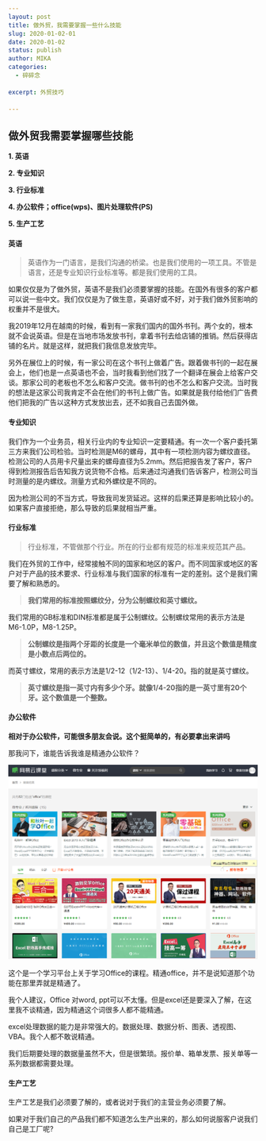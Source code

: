 ```yaml
---
layout: post
title: 做外贸，我需要掌握一些什么技能
slug: 2020-01-02-01
date: 2020-01-02
status: publish
author: MIKA
categories: 
  - 碎碎念

excerpt: 外贸技巧

---
```


## 做外贸我需要掌握哪些技能

**1. 英语**

**2. 专业知识**

**3. 行业标准**

**4. 办公软件；office(wps)、图片处理软件(PS)**

**5. 生产工艺**

#### 英语

>英语作为一门语言，是我们沟通的桥梁。也是我们使用的一项工具。不管是语言，还是专业知识行业标准等。都是我们使用的工具。

如果仅仅是为了做外贸，英语不是我们必须要掌握的技能。在国外有很多的客户都可以说一些中文。我们仅仅是为了做生意，英语好或不好，对于我们做外贸影响的权重并不是很大。

我2019年12月在越南的时候，看到有一家我们国内的国外书刊。两个女的，根本就不会说英语。但是在当地市场发放书刊，拿着书刊去给店铺的推销。然后获得店铺的名片。就是这样，就把我们我信息发放完毕。

另外在展位上的时候，有一家公司在这个书刊上做着广告。跟着做书刊的一起在展会上，他们也是一点英语也不会，当时我看到他们找了一个翻译在展会上给客户交谈。那家公司的老板也不怎么和客户交流。做书刊的也不怎么和客户交流。当时我的想法是这家公司我肯定不会在他们的书刊上做广告。如果就是我付给他们广告费他们把我的广告以这种方式发放出去，还不如我自己去国外做。

#### 专业知识

我们作为一个业务员，相关行业内的专业知识一定要精通。有一次一个客户委托第三方来我们公司检验。当时检测是M6的螺母，其中有一项检测内容为螺纹直径。检测公司的人员用卡尺量出来的螺母直径为5.2mm。然后把报告发了客户，客户得到检测报告后告知我方说货物不合格。后来通过沟通我们告诉客户，检测公司当时测量的是内螺纹。测量方式和外螺纹是不同的。
    
因为检测公司的不当方式，导致我司发货延迟。这样的后果还算是影响比较小的。如果客户直接拒绝，那么导致的后果就相当严重。


#### 行业标准

>行业标准，不管做那个行业。所在的行业都有规范的标准来规范其产品。

我们在外贸的工作中，经常接触不同的国家和地区的客户。而不同国家或地区的客户对于产品的技术要求、行业标准与我们国家的标准有一定的差别。这个是我们需要了解和熟悉的。

>**我们常用的标准按照螺纹分，分为公制螺纹和英寸螺纹。**

我们常用的GB标准和DIN标准都是属于公制螺纹。公制螺纹常用的表示方法是M6-1.0P，M8-1.25P。

>**公制螺纹是指两个牙距的长度是一个毫米单位的数值，并且这个数值是精度是小数点后两位的。**

而英寸螺纹，常用的表示方法是1/2-12（1/2-13）、1/4-20。指的就是英寸螺纹。

>**英寸螺纹是指一英寸内有多少个牙。就像1/4-20指的是一英寸里有20个牙。这个数值是一个整数。**

#### 办公软件

**相对于办公软件，可能很多朋友会说。这个挺简单的，有必要拿出来讲吗**

那我问下，谁能告诉我谁是精通办公软件？

![学习Office](./studyoffice.png)

这个是一个学习平台上关于学习Office的课程。精通office，并不是说知道那个功能在那里弄就是精通了。

我个人建议，Office 对word, ppt可以不太懂。但是excel还是要深入了解，在这里我不谈精通，因为精通这个词很多人都不能精通。

excel处理数据的能力是非常强大的。数据处理、数据分析、图表、透视图、VBA。我个人都不敢说精通。

我们后期要处理的数据量虽然不大，但是很繁琐。报价单、箱单发票、报关单等一系列数据都需要处理。

#### 生产工艺

生产工艺是我们必须要了解的，或者说对于我们的主营业务必须要了解。

如果对于我们自己的产品我们都不知道怎么生产出来的，那么如何说服客户说我们自己是工厂呢?